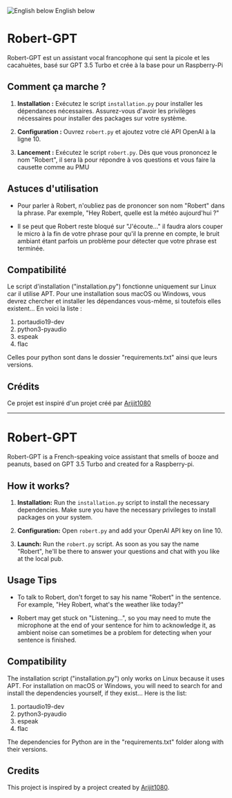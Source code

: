 ![English below](https://raw.githubusercontent.com/stevenrskelton/flag-icon/master/png/16/country-4x3/gb.png "English below") English below
# Robert-GPT

Robert-GPT est un assistant vocal francophone qui sent la picole et les cacahuètes, basé sur GPT 3.5 Turbo et crée à la base pour un Raspberry-Pi



## Comment ça marche ?

1. **Installation :** Exécutez le script `installation.py` pour installer les dépendances nécessaires. Assurez-vous d'avoir les privilèges nécessaires pour installer des packages sur votre système.

2. **Configuration :** Ouvrez `robert.py` et ajoutez votre clé API OpenAI à la ligne 10.
   
3. **Lancement :** Exécutez le script `robert.py`. Dès que vous prononcez le nom "Robert", il sera là pour répondre à vos questions et vous faire la causette comme au PMU



## Astuces d'utilisation

- Pour parler à Robert, n'oubliez pas de prononcer son nom "Robert" dans la phrase. Par exemple, "Hey Robert, quelle est la météo aujourd'hui ?"

- Il se peut que Robert reste bloqué sur "J'écoute..." il faudra alors couper le micro à la fin de votre phrase pour qu'il la prenne en compte, le bruit ambiant étant parfois un problème pour détecter que votre phrase est terminée.



## Compatibilité 

Le script d'installation ("installation.py") fonctionne uniquement sur Linux car il utilise APT. Pour une installation sous macOS ou Windows, vous devrez chercher et installer les dépendances vous-même, si toutefois elles existent...
En voici la liste : 
1) portaudio19-dev
2) python3-pyaudio
3) espeak
4) flac

Celles pour python sont dans le dossier "requirements.txt" ainsi que leurs versions.



## Crédits

Ce projet est inspiré d'un projet créé par [Arijit1080](https://github.com/Arijit1080)


----
  
# Robert-GPT

Robert-GPT is a French-speaking voice assistant that smells of booze and peanuts, based on GPT 3.5 Turbo and created for a Raspberry-pi.



## How it works?

1. **Installation:** Run the `installation.py` script to install the necessary dependencies. Make sure you have the necessary privileges to install packages on your system.

2. **Configuration:** Open `robert.py` and add your OpenAI API key on line 10.

3. **Launch:** Run the `robert.py` script. As soon as you say the name "Robert", he'll be there to answer your questions and chat with you like at the local pub.



## Usage Tips

- To talk to Robert, don't forget to say his name "Robert" in the sentence. For example, "Hey Robert, what's the weather like today?"

- Robert may get stuck on "Listening...", so you may need to mute the microphone at the end of your sentence for him to acknowledge it, as ambient noise can sometimes be a problem for detecting when your sentence is finished.



## Compatibility

The installation script ("installation.py") only works on Linux because it uses APT. For installation on macOS or Windows, you will need to search for and install the dependencies yourself, if they exist...
Here is the list:
1) portaudio19-dev
2) python3-pyaudio
3) espeak
4) flac

The dependencies for Python are in the "requirements.txt" folder along with their versions.



## Credits

This project is inspired by a project created by [Arijit1080](https://github.com/Arijit1080).






